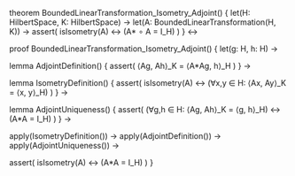 theorem BoundedLinearTransformation_Isometry_Adjoint() {
  let(H: HilbertSpace, K: HilbertSpace) →
  let(A: BoundedLinearTransformation(H, K)) →
  assert(
    isIsometry(A) ↔ (A* ∘ A = I_H)
  )
} ↔

proof BoundedLinearTransformation_Isometry_Adjoint() {
  let(g: H, h: H) →
  
  lemma AdjointDefinition() {
    assert(
      ⟨Ag, Ah⟩_K = ⟨A*Ag, h⟩_H
    )
  } →
  
  lemma IsometryDefinition() {
    assert(
      isIsometry(A) ↔ 
      (∀x,y ∈ H: ⟨Ax, Ay⟩_K = ⟨x, y⟩_H)
    )
  } →

  lemma AdjointUniqueness() {
    assert(
      (∀g,h ∈ H: ⟨Ag, Ah⟩_K = ⟨g, h⟩_H) ↔
      (A*A = I_H)
    )
  } →

  apply(IsometryDefinition()) →
  apply(AdjointDefinition()) →
  apply(AdjointUniqueness()) →
  
  assert(
    isIsometry(A) ↔ (A*A = I_H)
  )
}